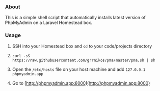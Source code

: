 ### About

This is a simple shell script that automatically installs latest version of PhpMyAdmin
on a Laravel Homestead box.

### Usage

1. SSH into your Homestead box and `cd` to your code/projects directory

2. `curl -sS https://raw.githubusercontent.com/grrnikos/pma/master/pma.sh | sh`

3. Open the `/etc/hosts` file on your host machine and add
```127.0.0.1 phpmyadmin.app```

4. Go to [http://phpmyadmin.app:8000](http://phpmyadmin.app:8000)